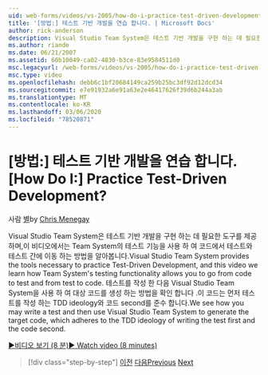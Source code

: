 ```yaml
---
uid: web-forms/videos/vs-2005/how-do-i-practice-test-driven-development
title: '[방법:] 테스트 기반 개발을 연습 합니다. | Microsoft Docs'
author: rick-anderson
description: Visual Studio Team System은 테스트 기반 개발을 구현 하는 데 필요한 도구를 제공 하 고,이 비디오에서는 Team System의 테스트 기능에 대해 알아봅니다.
ms.author: riande
ms.date: 06/21/2007
ms.assetid: 60b10049-ca02-4830-b3ce-83e9584511d0
msc.legacyurl: /web-forms/videos/vs-2005/how-do-i-practice-test-driven-development
msc.type: video
ms.openlocfilehash: debb6c1bf20684149ca259b25bc3df92d12dcd34
ms.sourcegitcommit: e7e91932a6e91a63e2e46417626f39d6b244a3ab
ms.translationtype: MT
ms.contentlocale: ko-KR
ms.lasthandoff: 03/06/2020
ms.locfileid: "78520871"
---
```

# <a name="how-do-i-practice-test-driven-development"></a><span data-ttu-id="3b421-104">[방법:] 테스트 기반 개발을 연습 합니다.</span><span class="sxs-lookup"><span data-stu-id="3b421-104">[How Do I:] Practice Test-Driven Development?</span></span>

<span data-ttu-id="3b421-105">사람 [별](https://twitter.com/CMenegay)</span><span class="sxs-lookup"><span data-stu-id="3b421-105">by [Chris Menegay](https://twitter.com/CMenegay)</span></span>

<span data-ttu-id="3b421-106">Visual Studio Team System은 테스트 기반 개발을 구현 하는 데 필요한 도구를 제공 하며,이 비디오에서는 Team System의 테스트 기능을 사용 하 여 코드에서 테스트와 테스트 간에 이동 하는 방법을 알아봅니다.</span><span class="sxs-lookup"><span data-stu-id="3b421-106">Visual Studio Team System provides the tools necessary to practice Test-Driven Development, and this video we learn how Team System's testing functionality allows you to go from code to test and from test to code.</span></span> <span data-ttu-id="3b421-107">테스트를 작성 한 다음 Visual Studio Team System을 사용 하 여 대상 코드를 생성 하는 방법을 확인 합니다 .이 코드는 먼저 테스트를 작성 하는 TDD ideology와 코드 second를 준수 합니다.</span><span class="sxs-lookup"><span data-stu-id="3b421-107">We see how you may write a test and then use Visual Studio Team System to generate the target code, which adheres to the TDD ideology of writing the test first and the code second.</span></span>

[<span data-ttu-id="3b421-108">&#9654;비디오 보기 (8 분)</span><span class="sxs-lookup"><span data-stu-id="3b421-108">&#9654; Watch video (8 minutes)</span></span>](https://channel9.msdn.com/Blogs/ASP-NET-Site-Videos/how-do-i-practice-test-driven-development)

> [!div class="step-by-step"]
> <span data-ttu-id="3b421-109">[이전](how-do-i-write-code-more-quickly-with-unit-tests.md)
> [다음](how-do-i-load-test-a-web-application.md)</span><span class="sxs-lookup"><span data-stu-id="3b421-109">[Previous](how-do-i-write-code-more-quickly-with-unit-tests.md)
[Next](how-do-i-load-test-a-web-application.md)</span></span>
